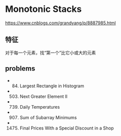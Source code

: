 
# Monotonic Stacks
https://www.cnblogs.com/grandyang/p/8887985.html

## 特征
对于每一个元素，找“第一个”比它小或大的元素

## problems
- 84. Largest Rectangle in Histogram
- 503. Next Greater Element II
- 739. Daily Temperatures
- 907. Sum of Subarray Minimums

- 1475. Final Prices With a Special Discount in a Shop

